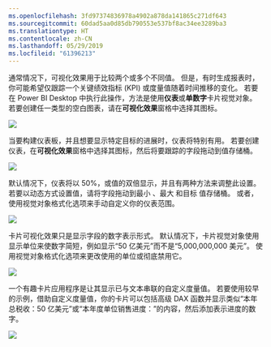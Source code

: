 ```yaml
---
ms.openlocfilehash: 3fd97374836978a4902a878da141865c271df643
ms.sourcegitcommit: 60dad5aa0d85db790553e537bf8ac34ee3289ba3
ms.translationtype: HT
ms.contentlocale: zh-CN
ms.lasthandoff: 05/29/2019
ms.locfileid: "61396213"
---
```

通常情况下，可视化效果用于比较两个或多个不同值。 但是，有时生成报表时，你可能希望仅跟踪一个关键绩效指标 (KPI) 或度量值随着时间推移的变化。 若要在 Power BI Desktop 中执行此操作，方法是使用**仪表**或**单数字**卡片视觉对象。 若要创建任一类型的空白图表，请在**可视化效果**窗格中选择其图标。

![](media/3-9-create-gauges-cards/3-9_1.png)

当要构建仪表板，并且想要显示特定目标的进展时，仪表将特别有用。 若要创建仪表，在**可视化效果**窗格中选择其图标，然后将要跟踪的字段拖动到值存储桶。 

![](media/3-9-create-gauges-cards/3-9_1a.png)

默认情况下，仪表将以 50%，或值的双倍显示，并且有两种方法来调整此设置。  若要以动态方式设置值，请将字段拖动到最小  、最大  和目标  值存储桶。 或者，使用视觉对象格式化选项来手动自定义你的仪表范围。

![](media/3-9-create-gauges-cards/3-9_2.png)

卡片可视化效果只是显示字段的数字表示形式。 默认情况下，卡片视觉对象使用显示单位来使数字简短，例如显示“50 亿美元”而不是“5,000,000,000 美元”。 使用视觉对象格式化选项来更改使用的单位或彻底禁用它。

![](media/3-9-create-gauges-cards/3-9_3.png)

一个有趣卡片应用程序是让其显示已与文本串联的自定义度量值。 若要使用较早的示例，借助自定义度量值，你的卡片可以包括高级 DAX 函数并显示类似“本年总税收：50 亿美元”或“本年度单位销售进度：”的内容，然后添加表示进度的数字。

![](media/3-9-create-gauges-cards/3-9_4.png)

